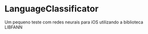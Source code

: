 # LanguageClassificator
Um pequeno teste com redes neurais para iOS utilizando a biblioteca LIBFANN
